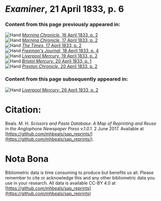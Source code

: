 # *Examiner*, 21 April 1833, p. 6  
  
### Content from this page previously appeared in:  
![Hand](http://scissorsandpaste.net/wp-content/uploads/2017/06/smallhandpointer.png) [*Morning Chronicle*, 16 April 1833, p. 2](https://mhbeals.github.io/sap_html/Morning-Chronicle/Morning-Chronicle-16-April-1833-p-2)  
![Hand](http://scissorsandpaste.net/wp-content/uploads/2017/06/smallhandpointer.png) [*Morning Chronicle*, 17 April 1833, p. 2](https://mhbeals.github.io/sap_html/Morning-Chronicle/Morning-Chronicle-17-April-1833-p-2)  
![Hand](http://scissorsandpaste.net/wp-content/uploads/2017/06/smallhandpointer.png) [*The Times*, 17 April 1833, p. 2](https://mhbeals.github.io/sap_html/The-Times/The-Times-17-April-1833-p-2)  
![Hand](http://scissorsandpaste.net/wp-content/uploads/2017/06/smallhandpointer.png) [*Freeman's Journal*, 18 April 1833, p. 4](https://mhbeals.github.io/sap_html/Freeman's-Journal/Freeman's-Journal-18-April-1833-p-4)  
![Hand](http://scissorsandpaste.net/wp-content/uploads/2017/06/smallhandpointer.png) [*Liverpool Mercury*, 19 April 1833, p. 2](https://mhbeals.github.io/sap_html/Liverpool-Mercury/Liverpool-Mercury-19-April-1833-p-2)  
![Hand](http://scissorsandpaste.net/wp-content/uploads/2017/06/smallhandpointer.png) [*Bristol Mercury*, 20 April 1833, p. 1](https://mhbeals.github.io/sap_html/Bristol-Mercury/Bristol-Mercury-20-April-1833-p-1)  
![Hand](http://scissorsandpaste.net/wp-content/uploads/2017/06/smallhandpointer.png) [*Preston Chronicle*, 20 April 1833, p. 2](https://mhbeals.github.io/sap_html/Preston-Chronicle/Preston-Chronicle-20-April-1833-p-2)  
  
### Content from this page subsequently appeared in:  
![Hand](http://scissorsandpaste.net/wp-content/uploads/2017/06/smallhandpointer.png) [*Liverpool Mercury*, 26 April 1833, p. 2](https://mhbeals.github.io/sap_html/Liverpool-Mercury/Liverpool-Mercury-26-April-1833-p-2)  


# Citation: 

Beals. M. H. *Scissors and Paste Database: A Map of Reprinting and Reuse in the Anglophone Newspaper Press v.1.0.1.* 2 June 2017. Available at [https://github.com/mhbeals/sap_reprints/](https://github.com/mhbeals/sap_reprints/). 

# Nota Bona

Bibliometric data is time consuming to produce but benefits us all. Please remember to cite or acknowledge this and any other bibliometric data you use in your research. All data is available CC-BY 4.0 at [https://github.com/mhbeals/sap_reprints](https://github.com/mhbeals/sap_reprints)